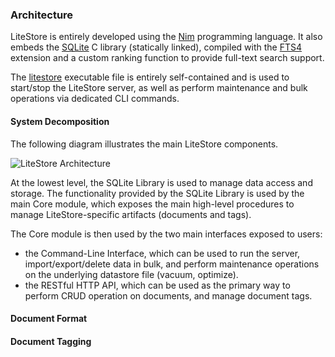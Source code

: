 ### Architecture

LiteStore is entirely developed using the [Nim](http://nim-lang.org) programming language. It also embeds the [SQLite](http://www.sqlite.org) C library (statically linked), compiled with the [FTS4](http://www.sqlite.org/fts3.html) extension and a custom ranking function to provide full-text search support.

The [litestore](class:file) executable file is entirely self-contained and is used to start/stop the LiteStore server, as well as perform maintenance and bulk operations via dedicated CLI commands.

#### System Decomposition

The following diagram illustrates the main LiteStore components.

![LiteStore Architecture](images/litestore_arch.png)

At the lowest level, the SQLite Library is used to manage data access and storage. The functionality provided by the SQLite Library is used by the main Core module, which exposes the main high-level procedures to manage LiteStore-specific artifacts (documents and tags).

The Core module is then used by the two main interfaces exposed to users:

* the Command-Line Interface, which can be used to run the server, import/export/delete data in bulk, and perform maintenance operations on the underlying datastore file (vacuum, optimize).
* the RESTful HTTP API, which can be used as the primary way to perform CRUD operation on documents, and manage document tags.

#### Document Format

#### Document Tagging